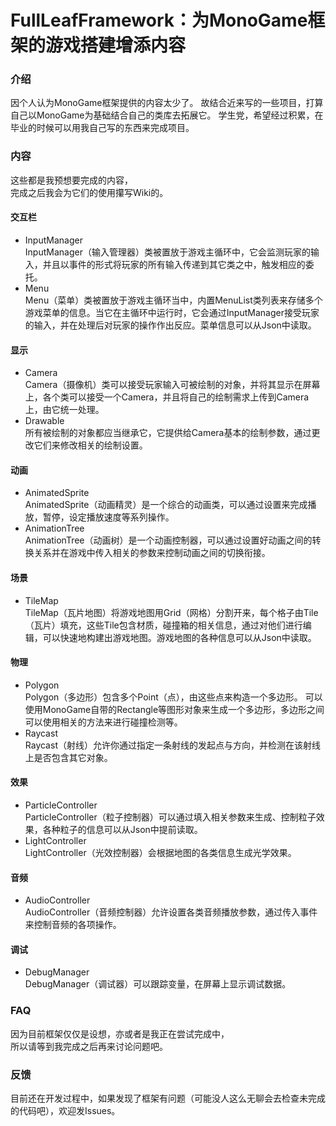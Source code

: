 # FullLeafFramework：为MonoGame框架的游戏搭建增添内容

### 介绍
因个人认为MonoGame框架提供的内容太少了。
故结合近来写的一些项目，打算自己以MonoGame为基础结合自己的类库去拓展它。
学生党，希望经过积累，在毕业的时候可以用我自己写的东西来完成项目。

### 内容
这些都是我预想要完成的内容，  
完成之后我会为它们的使用攥写Wiki的。
#### 交互栏
- InputManager  
    InputManager（输入管理器）类被置放于游戏主循环中，它会监测玩家的输入，并且以事件的形式将玩家的所有输入传递到其它类之中，触发相应的委托。
- Menu  
    Menu（菜单）类被置放于游戏主循环当中，内置MenuList类列表来存储多个游戏菜单的信息。当它在主循环中运行时，它会通过InputManager接受玩家的输入，并在处理后对玩家的操作作出反应。菜单信息可以从Json中读取。
#### 显示
- Camera  
    Camera（摄像机）类可以接受玩家输入可被绘制的对象，并将其显示在屏幕上，各个类可以接受一个Camera，并且将自己的绘制需求上传到Camera上，由它统一处理。
- Drawable  
    所有被绘制的对象都应当继承它，它提供给Camera基本的绘制参数，通过更改它们来修改相关的绘制设置。
#### 动画
- AnimatedSprite  
    AnimatedSprite（动画精灵）是一个综合的动画类，可以通过设置来完成播放，暂停，设定播放速度等系列操作。
- AnimationTree  
    AnimationTree（动画树）是一个动画控制器，可以通过设置好动画之间的转换关系并在游戏中传入相关的参数来控制动画之间的切换衔接。
#### 场景
- TileMap  
    TileMap（瓦片地图）将游戏地图用Grid（网格）分割开来，每个格子由Tile（瓦片）填充，这些Tile包含材质，碰撞箱的相关信息，通过对他们进行编辑，可以快速地构建出游戏地图。游戏地图的各种信息可以从Json中读取。
#### 物理
- Polygon  
    Polygon（多边形）包含多个Point（点），由这些点来构造一个多边形。
    可以使用MonoGame自带的Rectangle等图形对象来生成一个多边形，多边形之间可以使用相关的方法来进行碰撞检测等。
- Raycast  
    Raycast（射线）允许你通过指定一条射线的发起点与方向，并检测在该射线上是否包含其它对象。
#### 效果
- ParticleController  
    ParticleController（粒子控制器）可以通过填入相关参数来生成、控制粒子效果，各种粒子的信息可以从Json中提前读取。
- LightController  
    LightController（光效控制器）会根据地图的各类信息生成光学效果。
#### 音频
- AudioController  
    AudioController（音频控制器）允许设置各类音频播放参数，通过传入事件来控制音频的各项操作。
#### 调试
- DebugManager  
    DebugManager（调试器）可以跟踪变量，在屏幕上显示调试数据。

### FAQ
因为目前框架仅仅是设想，亦或者是我正在尝试完成中，  
所以请等到我完成之后再来讨论问题吧。

### 反馈
目前还在开发过程中，如果发现了框架有问题（可能没人这么无聊会去检查未完成的代码吧），欢迎发Issues。